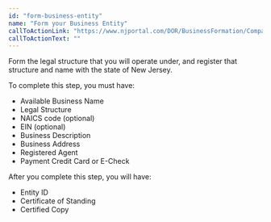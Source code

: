 ```yaml
---
id: "form-business-entity"
name: "Form your Business Entity"
callToActionLink: "https://www.njportal.com/DOR/BusinessFormation/CompanyInformation/BusinessName"
callToActionText: ""
---
```


Form the legal structure that you will operate under, and register that structure and name with the state of New Jersey.
        
To complete this step, you must have:
- Available Business Name
- Legal Structure
- NAICS code (optional)
- EIN (optional)
- Business Description
- Business Address
- Registered Agent
- Payment Credit Card or E-Check

After you complete this step, you will have:
- Entity ID
- Certificate of Standing
- Certified Copy
